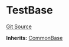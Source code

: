 # TestBase
[Git Source](https://github.com/dustinstacy/boncurs/blob/52a092a7ad60aeeee3132e910b32ca470eb8882d/lib/forge-std/src/Base.sol)

**Inherits:**
[CommonBase](/lib/forge-std/src/Base.sol/abstract.CommonBase.md)


